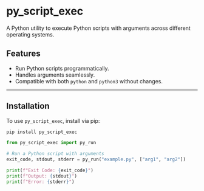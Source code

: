# py_script_exec

A Python utility to execute Python scripts with arguments across different operating systems.

## Features

- Run Python scripts programmatically.
- Handles arguments seamlessly.
- Compatible with both `python` and `python3` without changes.

---

## Installation

To use `py_script_exec`, install via pip:

```bash
pip install py_script_exec
```

```python
from py_script_exec import py_run

# Run a Python script with arguments
exit_code, stdout, stderr = py_run("example.py", ["arg1", "arg2"])

print(f"Exit Code: {exit_code}")
print(f"Output: {stdout}")
print(f"Error: {stderr}")
```

